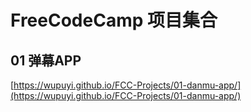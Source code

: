 # FreeCodeCamp 项目集合

## 01 弹幕APP 

[https://wupuyi.github.io/FCC-Projects/01-danmu-app/](https://wupuyi.github.io/FCC-Projects/01-danmu-app/)